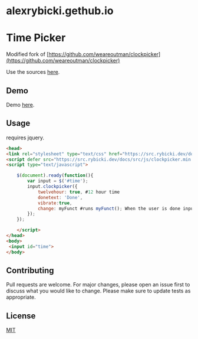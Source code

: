 # alexrybicki.gethub.io


# Time Picker
Modified fork of [https://github.com/weareoutman/clockpicker](https://github.com/weareoutman/clockpicker)

Use the sources [here](https://src.rybicki.dev/docs/src/index.html).
## Demo
Demo [here](https://src.rybicki.dev/docs/src/picker_example.html).
## Usage
requires jquery.
```html
<head>
<link rel="stylesheet" type="text/css" href="https://src.rybicki.dev/docs/src/index.html">
<script defer src="https://src.rybicki.dev/docs/src/js/clockpicker.min.js"></script>
<script type="text/javascript">
```
```javascript
    $(document).ready(function(){
        var input = $('#time');
        input.clockpicker({
            twelvehour: true, #12 hour time
            donetext: 'Done', 
            vibrate:true,
            change: myFunct #runs myFunct(); When the user is done inputting.
        });
    });
```
```html
    </script>
</head>
<body>
 <input id="time">
</body>
```
## Contributing
Pull requests are welcome. For major changes, please open an issue first to discuss what you would like to change.
Please make sure to update tests as appropriate.
## License
[MIT](https://choosealicense.com/licenses/mit/)
